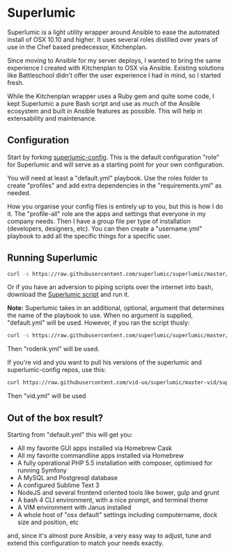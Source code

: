 # Superlumic

Superlumic is a light utility wrapper around Ansible to ease the automated install of OSX 10.10 and higher. It uses several roles distilled over years of use in the Chef based predecessor, Kitchenplan.

Since moving to Ansible for my server deploys, I wanted to bring the same experience I created with Kitchenplan to OSX via Ansible. Existing solutions like Battleschool didn't offer the user experience I had in mind, so I started fresh.

While the Kitchenplan wrapper uses a Ruby gem and quite some code, I kept Superlumic a pure Bash script and use as much of the Ansible ecosystem and built in Ansible features as possible. This will help in extensability and maintenance.

## Configuration

Start by forking [superlumic-config](https://github.com/superlumic/superlumic-config). This is the default configuration "role" for Superlumic and will serve as a starting point for your own configuration.

You will need at least a "default.yml" playbook. Use the roles folder to create "profiles" and add extra dependencies in the "requirements.yml" as needed.

How you organise your config files is entirely up to you, but this is how I do it. The "profile-all" role are the apps and settings that everyone in my company needs. Then I have a group file per type of installation (developers, designers, etc). You can then create a "username.yml" playbook to add all the specific things for a specific user.

## Running Superlumic

```bash
curl -s https://raw.githubusercontent.com/superlumic/superlumic/master/superlumic | bash -s <your repo clone url here>
```

Or if you have an adversion to piping scripts over the internet into bash, download the [Superlumic script](https://raw.githubusercontent.com/superlumic/superlumic/master/superlumic) and run it.

**Note:** Superlumic takes in an additional, optional, argument that determines the name of the playbook to use. When no argument is supplied, "default.yml" will be used. However, if you ran the script thusly:

```bash
curl -s https://raw.githubusercontent.com/superlumic/superlumic/master/superlumic | bash -s <your repo clone url here> roderik
```

Then "roderik.yml" will be used.

If you're vid and you want to pull his versions of the superlumic and superlumic-config repos, use this:

```bash
curl https://raw.githubusercontent.com/vid-uo/superlumic/master-vid/superlumic | bash -s git@github.com:vid-uo/superlumic-config.git vid
```

Then "vid.yml" will be used 

## Out of the box result?

Starting from "default.yml" this will get you:

* All my favorite GUI apps installed via Homebrew Cask
* All my favorite commandline apps installed via Homebrew
* A fully operational PHP 5.5 installation with composer, optimised for running Symfony
* A MySQL and Postgresql database
* A configured Sublime Text 3
* NodeJS and several frontend oriented tools like bower, gulp and grunt
* A bash 4 CLI environment, with a nice prompt, and terminal theme
* A VIM environment with Janus installed
* A whole host of "osx default" settings including computername, dock size and position, etc

and, since it's almost pure Ansible, a very easy way to adjust, tune and extend this configuration to match your needs exactly.
